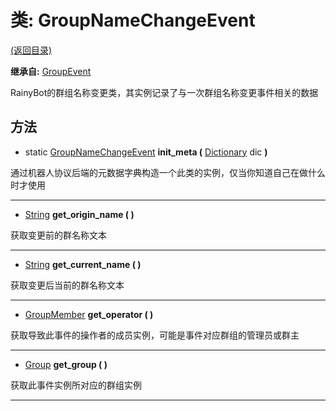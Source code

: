 # 类: GroupNameChangeEvent

[(返回目录)](./)

**继承自:** [GroupEvent](GroupEvent.md)

RainyBot的群组名称变更类，其实例记录了与一次群组名称变更事件相关的数据

## 方法

* static [GroupNameChangeEvent](GroupNameChangeEvent.md) **init\_meta (** [Dictionary](https://docs.godotengine.org/en/latest/classes/class\_dictionary.html) dic **)**

通过机器人协议后端的元数据字典构造一个此类的实例，仅当你知道自己在做什么时才使用

***

* [String](https://docs.godotengine.org/en/latest/classes/class\_string.html) **get\_origin\_name ( )**

获取变更前的群名称文本

***

* [String](https://docs.godotengine.org/en/latest/classes/class\_string.html) **get\_current\_name ( )**

获取变更后当前的群名称文本

***

* [GroupMember](GroupMember.md) **get\_operator ( )**

获取导致此事件的操作者的成员实例，可能是事件对应群组的管理员或群主

***

* [Group](Group.md) **get\_group ( )**

获取此事件实例所对应的群组实例

***
